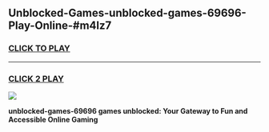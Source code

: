 
## Unblocked-Games-unblocked-games-69696-Play-Online-#m4lz7
<h3>
<a href="https://premium.freeplayer.one?title=unblocked-games-69696&ref=27F">CLICK TO PLAY</a></h3>
<hr>

<h3>
<a href="https://premium.freeplayer.one?title=unblocked-games-69696&ref=27F">CLICK 2 PLAY</a>
  
</h3>

<a href="https://premium.freeplayer.one?title=unblocked-games-69696&ref=27F"><img src="https://clearcache.store/games.png"></a>


**unblocked-games-69696 games unblocked: Your Gateway to Fun and Accessible Online Gaming**
